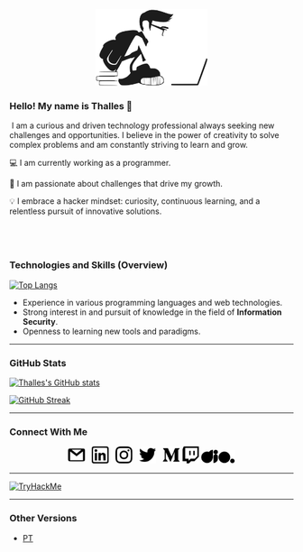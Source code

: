 <p align="center">
  <a href="https://thazsobral.github.io/">
    <img src="./statics/images/study-development.svg" title="student" width=200 />
  </a>
</p>

### Hello! My name is Thalles 👋
&#8203;
I am a curious and driven technology professional always seeking new challenges and opportunities. I believe in the power of creativity to solve complex problems and am constantly striving to learn and grow.

💻 I am currently working as a programmer.

🚀 I am passionate about challenges that drive my growth.

💡 I embrace a hacker mindset: curiosity, continuous learning, and a relentless pursuit of innovative solutions.

&#8203;
---

### Technologies and Skills (Overview)

[![Top Langs](https://github-readme-stats.vercel.app/api/top-langs/?username=thazsobral&layout=compact&hide_title=true)](https://github.com/anuraghazra/github-readme-stats)

* Experience in various programming languages and web technologies.
* Strong interest in and pursuit of knowledge in the field of **Information Security**.
* Openness to learning new tools and paradigms.

---

### GitHub Stats

[![Thalles's GitHub stats](https://github-readme-stats.vercel.app/api?username=thazsobral&hide_title=true&show_icons=true)](https://github.com/anuraghazra/github-readme-stats)

[![GitHub Streak](https://streak-stats.demolab.com/?user=thazsobral&hide_title=true)](https://git.io/streak-stats)

---

### Connect With Me

<p align="center">
  <a href="mailto:thazsobral@gmail.com" target="_blank"><img src="./statics/icons/gmail.svg" title="e-mail" width=30 /></a>
  &nbsp;
  <a href="[https://www.linkedin.com/in/thalles-sobral/](https://www.linkedin.com/in/thalles-sobral/)" target="_blank"><img src="./statics/icons/linkedin.svg" title="linkedin" width=30 /></a>
  &nbsp;
  <a href="[https://www.instagram.com/thaz.sobral/](https://www.instagram.com/thaz.sobral/)" target="_blank"><img src="./statics/icons/instagram.svg" title="instagram" width=30 /></a>
  &nbsp;
  <a href="[https://twitter.com/SobralThalles](https://twitter.com/SobralThalles)" target="_blank"><img src="./statics/icons/twitter.svg" title="twitter" width=30 /></a>
  &nbsp;
  <a href="[https://medium.com/@thazsobral](https://medium.com/@thazsobral)" target="_blank"><img src="./statics/icons/medium.svg" title="medium" width=30 /></a>
  <a href="[https://www.twitch.tv/thazsobral](https://www.twitch.tv/thazsobral)" target="_blank"><img src="./statics/icons/twitch.svg" title="twitch" width= 30 /></a>
  <a href="[https://www.dio.me/users/thazsobral](https://www.dio.me/users/thazsobral)" target="_blank"><img src="./statics/icons/dio.svg" title="dio" width=60 /></a>
</p>

---

[![TryHackMe](https://tryhackme-badges.s3.amazonaws.com/thazsobral.png)](https://tryhackme.com/p/thazsobral)

---

### Other Versions

* [PT](https://github.com/thazsobral/thazsobral/blob/main/README-PT.md)
